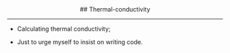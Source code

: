 <center>## Thermal-conductivity</center>  

---  
* Calculating thermal conductivity;  

* Just to urge myself to insist on writing code.  
